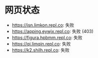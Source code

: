 # 网页状态
- https://jsn.limkon.repl.co: 失败
- https://apping.eywjx.repl.co: 失败 (403)
- https://figura.hpbmm.repl.co: 失败
- https://qi.limqin.repl.co: 失败
- https://k2.shilh.repl.co: 失败
